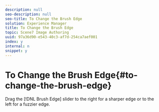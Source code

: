 ```yaml
---
description: null
seo-description: null
seo-title: To Change the Brush Edge
solution: Experience Manager
title: To Change the Brush Edge
topic: Scene7 Image Authoring
uuid: 97a36d90-e543-40c3-af7d-254ca7aef001
index: y
internal: n
snippet: y
---
```


# To Change the Brush Edge{#to-change-the-brush-edge}

Drag the [!DNL Brush Edge] slider to the right for a sharper edge or to the left for a fuzzier edge. 
